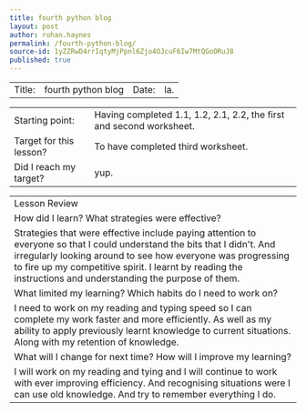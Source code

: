 ```yaml
---
title: fourth python blog
layout: post
author: rohan.haynes
permalink: /fourth-python-blog/
source-id: 1yZZRwD4rrIqtyMjPpnl6Zjo4OJcuF6Iw7MtQGoORuJ8
published: true
---
```

<table>
  <tr>
    <td>Title: </td>
    <td>    fourth python blog</td>
    <td>    Date: </td>
    <td>   la.</td>
  </tr>
</table>


<table>
  <tr>
    <td>Starting point: </td>
    <td>    Having completed 1.1, 1.2, 2.1, 2.2, the first and second worksheet.</td>
  </tr>
  <tr>
    <td>Target for this lesson? </td>
    <td>     To have completed third worksheet.</td>
  </tr>
  <tr>
    <td>Did I reach my target?  </td>
    <td>     yup.</td>
  </tr>
</table>


<table>
  <tr>
    <td>Lesson Review</td>
  </tr>
  <tr>
    <td>How did I learn? What strategies were effective? </td>
  </tr>
  <tr>
    <td> Strategies that were effective include paying attention to everyone so that I could understand the bits that I didn't. And irregularly looking around to see how everyone was progressing to fire up my competitive spirit. I learnt by reading the instructions and understanding the purpose of them.</td>
  </tr>
  <tr>
    <td>What limited my learning? Which habits do I need to work on? </td>
  </tr>
  <tr>
    <td>I need to work on my reading and typing speed so I can complete my work faster and more efficiently. As well as my ability to apply previously learnt knowledge to current situations. Along with my retention of knowledge.</td>
  </tr>
  <tr>
    <td>What will I change for next time? How will I improve my learning?</td>
  </tr>
  <tr>
    <td>I will work on my reading and tying and I will continue to work with ever improving efficiency. And recognising situations were I can use old knowledge. And try to remember everything I do.</td>
  </tr>
</table>


